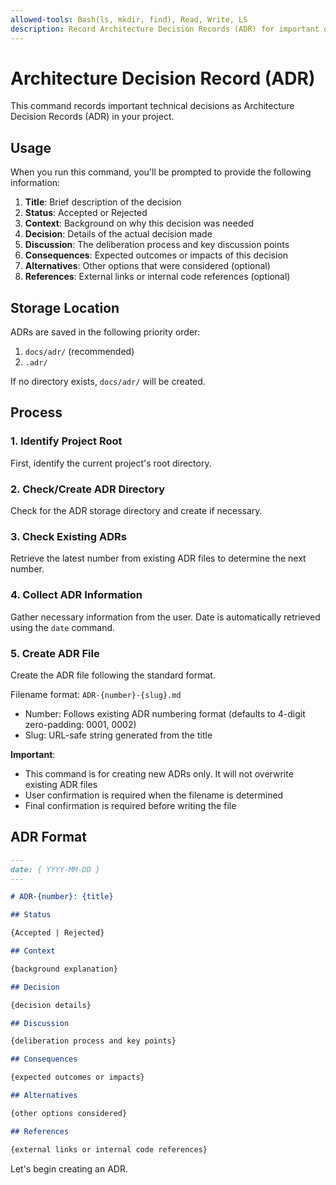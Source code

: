 ```yaml
---
allowed-tools: Bash(ls, mkdir, find), Read, Write, LS
description: Record Architecture Decision Records (ADR) for important decisions
---
```


# Architecture Decision Record (ADR)

This command records important technical decisions as Architecture Decision Records (ADR) in your project.

## Usage

When you run this command, you'll be prompted to provide the following information:

1. **Title**: Brief description of the decision
2. **Status**: Accepted or Rejected
3. **Context**: Background on why this decision was needed
4. **Decision**: Details of the actual decision made
5. **Discussion**: The deliberation process and key discussion points
6. **Consequences**: Expected outcomes or impacts of this decision
7. **Alternatives**: Other options that were considered (optional)
8. **References**: External links or internal code references (optional)

## Storage Location

ADRs are saved in the following priority order:

1. `docs/adr/` (recommended)
2. `.adr/`

If no directory exists, `docs/adr/` will be created.

## Process

### 1. Identify Project Root

First, identify the current project's root directory.

### 2. Check/Create ADR Directory

Check for the ADR storage directory and create if necessary.

### 3. Check Existing ADRs

Retrieve the latest number from existing ADR files to determine the next number.

### 4. Collect ADR Information

Gather necessary information from the user. Date is automatically retrieved using the `date` command.

### 5. Create ADR File

Create the ADR file following the standard format.

Filename format: `ADR-{number}-{slug}.md`

- Number: Follows existing ADR numbering format (defaults to 4-digit zero-padding: 0001, 0002)
- Slug: URL-safe string generated from the title

**Important**:

- This command is for creating new ADRs only. It will not overwrite existing ADR files
- User confirmation is required when the filename is determined
- Final confirmation is required before writing the file

## ADR Format

```markdown
---
date: { YYYY-MM-DD }
---

# ADR-{number}: {title}

## Status

{Accepted | Rejected}

## Context

{background explanation}

## Decision

{decision details}

## Discussion

{deliberation process and key points}

## Consequences

{expected outcomes or impacts}

## Alternatives

{other options considered}

## References

{external links or internal code references}
```

Let's begin creating an ADR.

